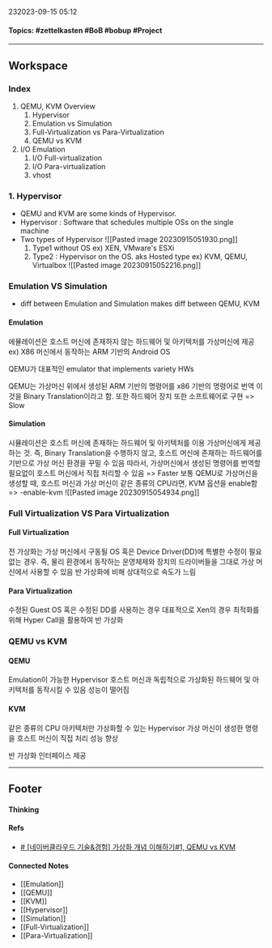 232023-09-15 05:12
#### Topics: #zettelkasten #BoB #bobup #Project
---
## Workspace
### Index
1. QEMU, KVM Overview
	1. Hypervisor
	2. Emulation vs Simulation
	3. Full-Virtualization vs Para-Virtualization
	4. QEMU vs KVM
2. I/O Emulation
	1. I/O Full-virtualization
	2. I/O Para-virtualization
	3. vhost

### 1. Hypervisor
* QEMU and KVM are some kinds of Hypervisor.
* Hypervisor : Software that schedules multiple OSs on the single machine
* Two types of Hypervisor
	  ![[Pasted image 20230915051930.png]]
	1. Type1 without OS
		ex) XEN, VMware's ESXi
	2. Type2 : Hypervisor on the OS. aks Hosted type
		ex) KVM, QEMU, Virtualbox
	![[Pasted image 20230915052216.png]]
### Emulation VS Simulation
* diff between Emulation and Simulation makes diff between QEMU, KVM
#### Emulation
에뮬레이션은 호스트 머신에 존재하지 않는 하드웨어 및 아키텍처를 가상머신에 제공
ex) X86 머신에서 동작하는 ARM 기반의 Android OS

QEMU가 대표적인 emulator that implements variety HWs

QEMU는 가상머신 위에서 생성된 ARM 기반의 명령어를 x86 기반의 명령어로 번역
이것을 Binary Translation이라고 함.
또한 하드웨어 장치 또한 소프트웨어로 구현
=> Slow

#### Simulation
시뮬레이션은 호스트 머신에 존재하는 하드웨어 및 아키텍처를 이용 가상머신에게 제공하는 것.
즉, Binary Translation을 수행하지 않고, 호스트 머신에 존재하는 하드웨어를 기반으로 가상 머신 환경을 꾸밀 수 있음
따라서, 가상머신에서 생성된 명령어를 번역할 필요없이 호스트 머신에서 직접 처리할 수 있음
=> Faster
보통 QEMU로 가상머신을 생성할 때, 호스트 머신과 가상 머신이 같은 종류의 CPU라면, KVM 옵션을 enable함 => -enable-kvm
![[Pasted image 20230915054934.png]]

### Full Virtualization VS Para Virtualization
#### Full Virtualization
전 가상화는 가상 머신에서 구동될 OS 혹은 Device Driver(DD)에 특별한 수정이 필요없는 경우.
즉, 물리 환경에서 동작하는 운영체제와 장치의 드라이버들을 그대로 가상 머신에서 사용할 수 있음
반 가상화에 비해 상대적으로 속도가 느림

#### Para Virtualization
수정된 Guest OS 혹은 수정된 DD를 사용하는 경우
대표적으로 Xen의 경우 최적화를 위해 Hyper Call을 활용하여 반 가상화

### QEMU vs KVM
#### QEMU
Emulation이 가능한 Hypervisor
호스트 머신과 독립적으로 가상화된 하드웨어 및 아키텍처를 동작시킬 수 있음
성능이 떨어짐

#### KVM
같은 종류의 CPU 아키텍처만 가상화할 수 있는 Hypervisor
가상 머신이 생성한 명령을 호스트 머신이 직접 처리
성능 향상

반 가상화 인터페이스 제공




---
## Footer
#### Thinking
> 

#### Refs
* [# [네이버클라우드 기술&경험] 가상화 개념 이해하기#1, QEMU vs KVM](https://medium.com/naver-cloud-platform/%EB%84%A4%EC%9D%B4%EB%B2%84%ED%81%B4%EB%9D%BC%EC%9A%B0%EB%93%9C-%EA%B8%B0%EC%88%A0-%EA%B2%BD%ED%97%98-%EA%B0%80%EC%83%81%ED%99%94-%EA%B0%9C%EB%85%90-%EC%9D%B4%ED%95%B4%ED%95%98%EA%B8%B0-1-qemu-vs-kvm-962113641799)

#### Connected Notes
- [[Emulation]] 
- [[QEMU]]
- [[KVM]]
- [[Hypervisor]]
- [[Simulation]]
- [[Full-Virtualization]]
- [[Para-Virtualization]]